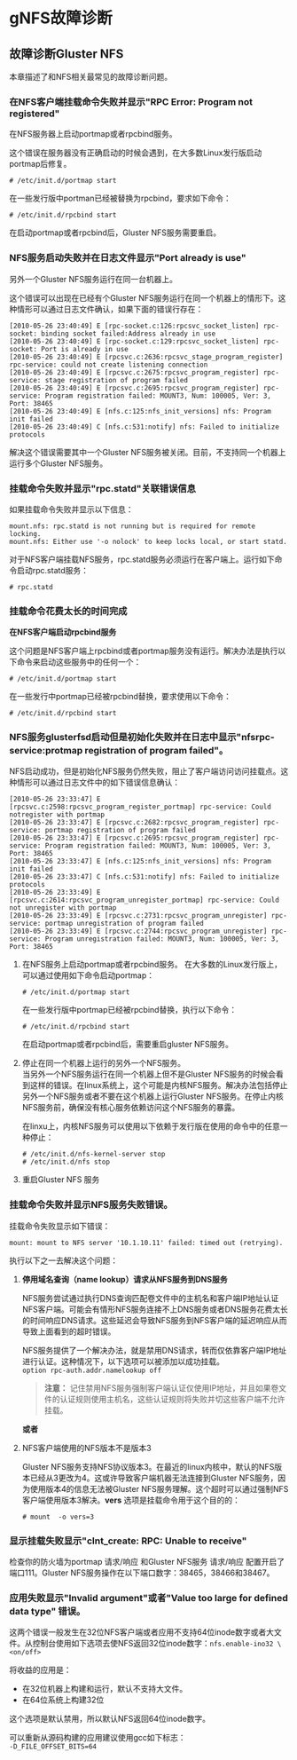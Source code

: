 # gNFS故障诊断  

## 故障诊断Gluster NFS

本章描述了和NFS相关最常见的故障诊断问题。  

### 在NFS客户端挂载命令失败并显示"RPC Error: Program not registered"  

在NFS服务器上启动portmap或者rpcbind服务。  

这个错误在服务器没有正确启动的时候会遇到，在大多数Linux发行版启动portmap后修复。  
```
# /etc/init.d/portmap start
```  

在一些发行版中portman已经被替换为rpcbind，要求如下命令：   
```
# /etc/init.d/rpcbind start
```  

在启动portmap或者rpcbind后，Gluster NFS服务需要重启。  

### NFS服务启动失败并在日志文件显示"Port already is use"  

另外一个Gluster NFS服务运行在同一台机器上。  

这个错误可以出现在已经有个Gluster NFS服务运行在同一个机器上的情形下。这种情形可以通过日志文件确认，如果下面的错误行存在：  
```
[2010-05-26 23:40:49] E [rpc-socket.c:126:rpcsvc_socket_listen] rpc-socket: binding socket failed:Address already in use
[2010-05-26 23:40:49] E [rpc-socket.c:129:rpcsvc_socket_listen] rpc-socket: Port is already in use 
[2010-05-26 23:40:49] E [rpcsvc.c:2636:rpcsvc_stage_program_register] rpc-service: could not create listening connection 
[2010-05-26 23:40:49] E [rpcsvc.c:2675:rpcsvc_program_register] rpc-service: stage registration of program failed 
[2010-05-26 23:40:49] E [rpcsvc.c:2695:rpcsvc_program_register] rpc-service: Program registration failed: MOUNT3, Num: 100005, Ver: 3, Port: 38465 
[2010-05-26 23:40:49] E [nfs.c:125:nfs_init_versions] nfs: Program init failed 
[2010-05-26 23:40:49] C [nfs.c:531:notify] nfs: Failed to initialize protocols
```  

解决这个错误需要其中一个Gluster NFS服务被关闭。目前，不支持同一个机器上运行多个Gluster NFS服务。  

### 挂载命令失败并显示"rpc.statd"关联错误信息  

如果挂载命令失败并显示以下信息：  
```
mount.nfs: rpc.statd is not running but is required for remote locking.
mount.nfs: Either use '-o nolock' to keep locks local, or start statd.
```  

对于NFS客户端挂载NFS服务，rpc.statd服务必须运行在客户端上。运行如下命令启动rpc.statd服务：    
```
# rpc.statd
```  

### 挂载命令花费太长的时间完成  

**在NFS客户端启动rpcbind服务**  

这个问题是NFS客户端上rpcbind或者portmap服务没有运行。解决办法是执行以下命令来启动这些服务中的任何一个：  
```
# /etc/init.d/portmap start
```  

在一些发行中portmap已经被rpcbind替换，要求使用以下命令：  
```
# /etc/init.d/rpcbind start
```  

### NFS服务glusterfsd启动但是初始化失败并在日志中显示"nfsrpc-service:protmap registration of program failed"。  

NFS启动成功，但是初始化NFS服务仍然失败，阻止了客户端访问访问挂载点。这种情形可以通过日志文件中的如下错误信息确认：  
```
[2010-05-26 23:33:47] E [rpcsvc.c:2598:rpcsvc_program_register_portmap] rpc-service: Could notregister with portmap 
[2010-05-26 23:33:47] E [rpcsvc.c:2682:rpcsvc_program_register] rpc-service: portmap registration of program failed
[2010-05-26 23:33:47] E [rpcsvc.c:2695:rpcsvc_program_register] rpc-service: Program registration failed: MOUNT3, Num: 100005, Ver: 3, Port: 38465
[2010-05-26 23:33:47] E [nfs.c:125:nfs_init_versions] nfs: Program init failed
[2010-05-26 23:33:47] C [nfs.c:531:notify] nfs: Failed to initialize protocols
[2010-05-26 23:33:49] E [rpcsvc.c:2614:rpcsvc_program_unregister_portmap] rpc-service: Could not unregister with portmap
[2010-05-26 23:33:49] E [rpcsvc.c:2731:rpcsvc_program_unregister] rpc-service: portmap unregistration of program failed
[2010-05-26 23:33:49] E [rpcsvc.c:2744:rpcsvc_program_unregister] rpc-service: Program unregistration failed: MOUNT3, Num: 100005, Ver: 3, Port: 38465
```  

1. 在NFS服务上启动portmap或者rpcbind服务。
   在大多数的Linux发行版上，可以通过使用如下命令启动portmap：
   ```
   # /etc/init.d/portmap start
   ```  

   在一些发行版中portmap已经被rpcbind替换，执行以下命令：  
   ```
   # /etc/init.d/rpcbind start
   ``` 
   在启动portmap或者rpcbind后，需要重启gluster NFS服务。

2. 停止在同一个机器上运行的另外一个NFS服务。  
   当另外一个NFS服务运行在同一个机器上但不是Gluster NFS服务的时候会看到这样的错误。在linux系统上，这个可能是内核NFS服务。解决办法包括停止另外一个NFS服务或者不要在这个机器上运行Gluster NFS服务。在停止内核NFS服务前，确保没有核心服务依赖访问这个NFS服务的暴露。   

   在linxu上，内核NFS服务可以使用以下依赖于发行版在使用的命令中的任意一种停止：    
   ```
   # /etc/init.d/nfs-kernel-server stop
   # /etc/init.d/nfs stop
   ```  

3. 重启Gluster NFS 服务  


### 挂载命令失败并显示NFS服务失败错误。  

挂载命令失败显示如下错误：  
```
mount: mount to NFS server '10.1.10.11' failed: timed out (retrying).
```  

执行以下之一去解决这个问题：  

1. **停用域名查询（name lookup）请求从NFS服务到DNS服务**  
   
   NFS服务尝试通过执行DNS查询匹配卷文件中的主机名和客户端IP地址认证NFS客户端。可能会有情形NFS服务连接不上DNS服务或者DNS服务花费太长的时间响应DNS请求。这些延迟会导致NFS服务到NFS客户端的延迟响应从而导致上面看到的超时错误。  

   NFS服务提供了一个解决办法，就是禁用DNS请求，转而仅依靠客户端IP地址进行认证。这种情况下，以下选项可以被添加以成功挂载。  
   `option rpc-auth.addr.namelookup off`  

   > **注意：** 记住禁用NFS服务强制客户端认证仅使用IP地址，并且如果卷文件的认证规则使用主机名，这些认证规则将失败并切这些客户端不允许挂载。  

   **或者**  

2. NFS客户端使用的NFS版本不是版本3  
   
   Gluster NFS服务支持NFS协议版本3。在最近的linux内核中，默认的NFS版本已经从3更改为4。这或许导致客户端机器无法连接到Gluster NFS服务，因为使用版本4的信息无法被Gluster NFS服务理解。这个超时可以通过强制NFS客户端使用版本3解决。**vers** 选项是挂载命令用于这个目的的：  
   ```
   # mount  -o vers=3
   ```  

### 显示挂载失败显示"clnt_create: RPC: Unable to receive"  

检查你的防火墙为portmap 请求/响应 和Gluster NFS服务 请求/响应 配置开启了端口111。Gluster NFS服务操作在以下端口数字：38465，38466和38467。  

### 应用失败显示"Invalid argument"或者"Value too large for defined data type" 错误。  

这两个错误一般发生在32位NFS客户端或者应用不支持64位inode数字或者大文件。从控制台使用如下选项去使NFS返回32位inode数字：`nfs.enable-ino32 \ <on/off>`  

将收益的应用是：  

+ 在32位机器上构建和运行，默认不支持大文件。  
+ 在64位系统上构建32位

这个选项是默认禁用，所以默认NFS返回64位inode数字。  

可以重新从源码构建的应用建议使用gcc如下标志：  
`-D_FILE_OFFSET_BITS=64`